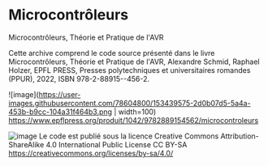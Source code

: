 # Microcontrôleurs
 Microcontrôleurs, Théorie et Pratique de l'AVR

Cette archive comprend le code source présenté dans le livre Microcontrôleurs, Théorie et Pratique de l'AVR, Alexandre Schmid, Raphael Holzer, EPFL PRESS, Presses polytechniques et universitaires romandes (PPUR), 2022, ISBN 978-2-88915--456-2.

![image](https://user-images.githubusercontent.com/78604800/153439575-2d0b07d5-5a4a-453b-b9cc-104a31f464b3.png | width=100)
https://www.epflpress.org/produit/1042/9782889154562/microcontroleurs


![image](https://user-images.githubusercontent.com/78604800/153439939-c8bcb1ed-862b-426f-826e-691711afbc99.png)
Le code est publié sous la licence Creative Commons Attribution-ShareAlike 4.0 International Public License CC BY-SA
https://creativecommons.org/licenses/by-sa/4.0/



